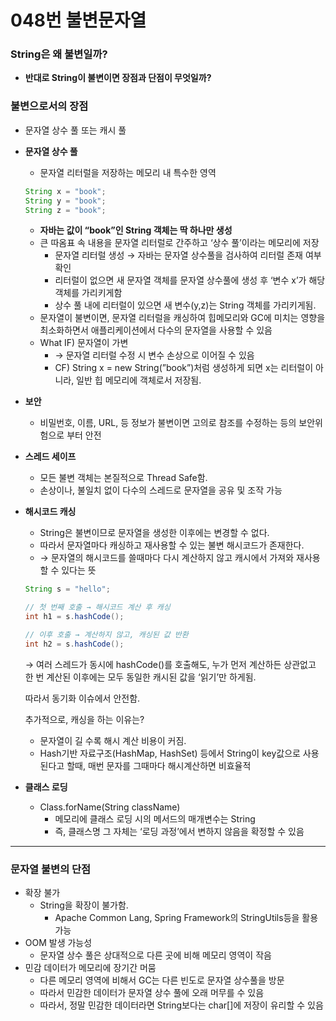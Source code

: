 # 048번 불변문자열



### String은 왜 불변일까?

- **반대로 String이 불변이면 장점과 단점이 무엇일까?**

### 불변으로서의 장점

- 문자열 상수 풀 또는 캐시 풀

- **문자열 상수 풀**

  - 문자열 리터럴을 저장하는 메모리 내 특수한 영역

  ```java
  String x = "book";
  String y = "book";
  String z = "book";
  ```

  - **자바는 값이 “book”인 String 객체는 딱 하나만 생성**
  - 큰 따옴표 속 내용을 문자열 리터럴로 간주하고 ‘상수 풀’이라는 메모리에 저장
    - 문자열 리터럴 생성 → 자바는 문자열 상수풀을 검사하여 리터럴 존재 여부 확인
    - 리터럴이 없으면 새 문자열 객체를 문자열 상수풀에 생성 후 ‘변수 x’가 해당 객체를 가리키게함
    - 상수 풀 내에 리터럴이 있으면 새 변수(y,z)는 String 객체를 가리키게됨.
  - 문자열이 불변이면, 문자열 리터럴을 캐싱하여 힙메모리와 GC에 미치는 영향을 최소화하면서 애플리케이션에서 다수의 문자열을 사용할 수 있음
  - What IF) 문자열이 가변
    - → 문자열 리터럴 수정 시 변수 손상으로 이어질 수 있음
    - CF) String x = new String(”book”)처럼 생성하게 되면 x는 리터럴이 아니라, 일반 힙 메모리에 객체로서 저장됨.

- **보안**

  - 비밀번호, 이름, URL, 등 정보가 불변이면 고의로 참조를 수정하는 등의 보안위험으로 부터 안전

- **스레드 세이프**

  - 모든 불변 객체는 본질적으로 Thread Safe함.
  - 손상이나, 불일치 없이 다수의 스레드로 문자열을 공유 및 조작 가능

- **해시코드 캐싱**

  - String은 불변이므로 문자열을 생성한 이후에는 변경할 수 없다.
  - 따라서 문자열마다 캐싱하고 재사용할 수 있는 불변 해시코드가 존재한다.
  - → 문자열의 해시코드를 쓸때마다 다시 계산하지 않고 캐시에서 가져와 재사용할 수 있다는 뜻

  ```java
  String s = "hello";
  
  // 첫 번째 호출 → 해시코드 계산 후 캐싱
  int h1 = s.hashCode();
  
  // 이후 호출 → 계산하지 않고, 캐싱된 값 반환
  int h2 = s.hashCode();
  ```

  → 여러 스레드가 동시에 hashCode()를 호출해도, 누가 먼저 계산하든 상관없고 한 번 계산된 이후에는 모두 동일한 캐시된 값을 ‘읽기’만 하게됨.

  따라서 동기화 이슈에서 안전함.

  추가적으로, 캐싱을 하는 이유는?

  - 문자열이 길 수록 해시 계산 비용이 커짐.
  - Hash기반 자료구조(HashMap, HashSet) 등에서 String이 key값으로 사용된다고 할때, 매번 문자를 그때마다 해시계산하면 비효율적

- **클래스 로딩**

  - Class.forName(String className)
    - 메모리에 클래스 로딩 시의 메서드의 매개변수는 String
    - 즉, 클래스명 그 자체는 ‘로딩 과정’에서 변하지 않음을 확정할 수 있음

------

### 문자열 불변의 단점

- 확장 불가
  - String을 확장이 불가함.
    - Apache Common Lang, Spring Framework의 StringUtils등을 활용 가능
- OOM 발생 가능성
  - 문자열 상수 풀은 상대적으로 다른 곳에 비해 메모리 영역이 작음
- 민감 데이터가 메모리에 장기간 머뭄
  - 다른 메모리 영역에 비해서 GC는 다른 빈도로 문자열 상수풀을 방문
  - 따라서 민감한 데이터가 문자열 상수 풀에 오래 머무를 수 있음
  - 따라서, 정말 민감한 데이터라면 String보다는 char[]에 저장이 유리할 수 있음